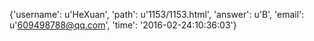 {'username': u'HeXuan', 'path': u'1153/1153.html', 'answer': u'B', 'email': u'609498788@qq.com', 'time': '2016-02-24:10:36:03'}